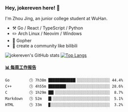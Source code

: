 ### Hey, jokereven here! 👋

I'm Zhou Jing, an junior college student at WuHan.

-   :hammer_and_pick: Go / React / TypeScript / Python
-   :pencil2: Arch Linux / Neovim / Windows
-   :seedling: Gopher
-   :thought_balloon: create a community like bilibili

![jokereven's GitHub stats](https://github-readme-stats.vercel.app/api?username=jokereven&show_icons=true)
[![Top Langs](https://github-readme-stats.vercel.app/api/top-langs/?username=jokereven&layout=compact)](https://github.com/anuraghazra/github-readme-stats)

<!-- waka-box start -->
#### <a href="https://gist.github.com/9f8118785e2d128d746db5f61b0e0a2a" target="_blank">📊 每周工作报告</a>
```text
Go         🕓 7h38m ████████████▍░░░░░░░░░░░░░░░ 44.4%
C++        🕓 4h55m ████████░░░░░░░░░░░░░░░░░░░░ 28.6%
C          🕓 1h29m ██▍░░░░░░░░░░░░░░░░░░░░░░░░░  8.7%
Markdown   🕓 52m   █▍░░░░░░░░░░░░░░░░░░░░░░░░░░  5.1%
HTML       🕓 33m   ▉░░░░░░░░░░░░░░░░░░░░░░░░░░░  3.2%
```
<!-- Powered by https://github.com/journey-ad/waka-box-go . -->
<!-- waka-box end -->
